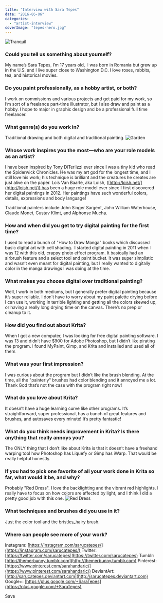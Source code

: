 ```yaml
---
title: "Interview with Sara Tepes"
date: "2016-06-06"
categories: 
  - "artist-interview"
coverImage: "tepes-hero.jpg"
---
```


![Tranquil](/images/posts/2016/Tranquil.jpg)

### Could you tell us something about yourself?

My name’s Sara Tepes, I’m 17 years old,  I was born in Romania but grew up in the U.S. and I live super close to Washington D.C. I love roses, rabbits, tea, and historical movies.

### Do you paint professionally, as a hobby artist, or both?

I work on commissions and various projects and get paid for my work, so I’m sort of a freelance part-time illustrator, but I also draw and paint as a hobby. I hope to major in graphic design and be a professional full time freelancer.

### What genre(s) do you work in?

Traditional drawing and both digital and traditional painting. ![Garden](/images/posts/2016/Garden.jpg)

### Whose work inspires you the most—who are your role models as an artist?

I have been inspired by Tony DiTerlizzi ever since I was a tiny kid who read the Spiderwick Chronicles. He was my art god for the longest time, and I still love his work; his technique is brilliant and the creatures he creates are just alive on the paper. Lois Van Baarle, aka Loish, ([http://loish.net/](http://loish.net/)) has been a huge role model ever since I first discovered her digital paintings in 2012. Her paintings have such wonderful colors, details, expressions and body language!

Traditional painters include John Singer Sargent, John William Waterhouse, Claude Monet, Gustav Klimt, and Alphonse Mucha.

### How and when did you get to try digital painting for the first time?

I used to read a bunch of "How to Draw Manga" books which discussed basic digital art with cell shading.  I started digital painting in 2011 when I was 12 with this old, crappy photo effect program. It basically had an airbrush feature and a select tool and paint bucket. It was super simplistic and wasn’t even meant for digital painting, but I really wanted to digitally color in the manga drawings I was doing at the time.

### What makes you choose digital over traditional painting?

Well, I work in both mediums, but I generally prefer digital painting because it’s super reliable. I don’t have to worry about my paint palette drying before I can use it, working in terrible lighting and getting all the colors skewed up, or having a really long drying time on the canvas. There’s no prep or cleanup to it.

### How did you find out about Krita?

When I got a new computer, I was looking for free digital painting software. I was 13 and didn’t have $900 for Adobe Photoshop, but I didn’t like pirating the program. I found MyPaint, Gimp, and Krita and installed and used all of them.

### What was your first impression?

I was curious about the program but I didn’t like the brush blending. At the time, all the "painterly" brushes had color blending and it annoyed me a lot. Thank God that’s not the case with the program right now!

### What do you love about Krita?

It doesn’t have a huge learning curve like other programs. It’s straightforward, super professional, has a bunch of great features and brushes, and autosaves every minute! It’s pretty fantastic!

### What do you think needs improvement in Krita? Is there anything that really annoys you?

The ONLY thing that I don’t like about Krita is that it doesn’t have a freehand warping tool how Photoshop has Liquefy or Gimp has iWarp. That would be really helpful honestly.

### If you had to pick one favorite of all your work done in Krita so far, what would it be, and why?

Probably "Red Dress". I love the backlighting and the vibrant red highlights. I really have to focus on how colors are affected by light, and I think I did a pretty good job with this one. ![Red Dress](/images/posts/2016/Red-Dress.jpg)

### What techniques and brushes did you use in it?

Just the color tool and the bristles\_hairy brush.

### Where can people see more of your work?

Instagram: [https://instagram.com/sarucatepes/](https://instagram.com/sarucatepes/) Twitter: [https://twitter.com/sarucatepes](https://twitter.com/sarucatepes) Tumblr: [http://themerbunny.tumblr.com](http://themerbunny.tumblr.com) Pinterest: [https://www.pinterest.com/sarahandaric/](https://www.pinterest.com/sarahandaric/) DeviantArt: [http://sarucatepes.deviantart.com](http://sarucatepes.deviantart.com) Google+: [https://plus.google.com/+SaraTepes](https://plus.google.com/+SaraTepes)

Save
